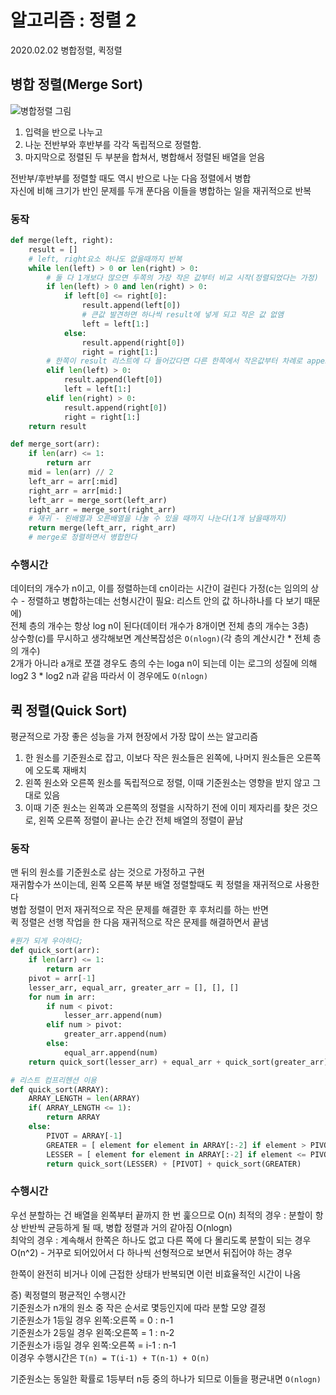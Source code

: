 # 알고리즘 : 정렬 2
2020.02.02
병합정렬, 퀵정렬

## 병합 정렬(Merge Sort)
![병합정렬 그림](https://i.imgur.com/ood27RZ.png)
1. 입력을 반으로 나누고 
2. 나눈 전반부와 후반부를 각각 독립적으로 정렬함. 
3. 마지막으로 정렬된 두 부분을 합쳐서, 병합해서 정렬된 배열을 얻음

전반부/후반부를 정렬할 때도 역시 반으로 나눈 다음 정렬에서 병합  
자신에 비해 크기가 반인 문제를 두개 푼다음 이들을 병합하는 일을 재귀적으로 반복  

### 동작

```python
def merge(left, right):
    result = []
    # left, right요소 하나도 없을때까지 반복
    while len(left) > 0 or len(right) > 0:
        # 둘 다 1개보다 많으면 두쪽의 가장 작은 값부터 비교 시작(정렬되었다는 가정)
        if len(left) > 0 and len(right) > 0:
            if left[0] <= right[0]:
                result.append(left[0])
                # 큰값 발견하면 하나씩 result에 넣게 되고 작은 값 없앰
                left = left[1:]
            else:
                result.append(right[0])
                right = right[1:]
        # 한쪽이 result 리스트에 다 들어갔다면 다른 한쪽에서 작은값부터 차례로 append
        elif len(left) > 0:
            result.append(left[0])
            left = left[1:]
        elif len(right) > 0:
            result.append(right[0])
            right = right[1:]
    return result

def merge_sort(arr):
    if len(arr) <= 1:
        return arr
    mid = len(arr) // 2
    left_arr = arr[:mid]
    right_arr = arr[mid:]
    left_arr = merge_sort(left_arr)
    right_arr = merge_sort(right_arr)
    # 재귀 - 왼배열과 오른배열을 나눌 수 있을 때까지 나눈다(1개 남을때까지)
    return merge(left_arr, right_arr)
    # merge로 정렬하면서 병합한다
```
### 수행시간
데이터의 개수가 n이고, 이를 정렬하는데 cn이라는 시간이 걸린다 가정(c는 임의의 상수 - 정렬하고 병합하는데는 선형시간이 필요: 리스트 안의 값 하나하나를 다 보기 때문에)  
전체 층의 개수는 항상 log n이 된다(데이터 개수가 8개이면 전체 층의 개수는 3층)  
상수항(c)를 무시하고 생각해보면 계산복잡성은 `O(nlogn)`(각 층의 계산시간 * 전체 층의 개수)  
2개가 아니라 a개로 쪼갤 경우도 층의 수는 loga n이 되는데 이는 로그의 성질에 의해 log2 3 * log2 n과 같음 따라서 이 경우에도 `O(nlogn)`

## 퀵 정렬(Quick Sort)
평균적으로 가장 좋은 성능을 가져 현장에서 가장 많이 쓰는 알고리즘  
1. 한 원소를 기준원소로 잡고, 이보다 작은 원소들은 왼쪽에, 나머지 원소들은 오른쪽에 오도록 재배치
2. 왼쪽 원소와 오른쪽 원소를 독립적으로 정렬, 이때 기준원소는 영향을 받지 않고 그대로 있음
3. 이때 기준 원소는 왼쪽과 오른쪽의 정렬을 시작하기 전에 이미 제자리를 찾은 것으로, 왼쪽 오른쪽 정렬이 끝나는 순간 전체 배열의 정렬이 끝남

### 동작
맨 뒤의 원소를 기준원소로 삼는 것으로 가정하고 구현  
재귀함수가 쓰이는데, 왼쪽 오른쪽 부분 배열 정렬할때도 퀵 정렬을 재귀적으로 사용한다  
병합 정렬이 먼저 재귀적으로 작은 문제를 해결한 후 후처리를 하는 반면  
퀵 정렬은 선행 작업을 한 다음 재귀적으로 작은 문제를 해결하면서 끝냄
```python
#뭔가 되게 우아하다;
def quick_sort(arr):
    if len(arr) <= 1:
        return arr
    pivot = arr[-1]
    lesser_arr, equal_arr, greater_arr = [], [], []
    for num in arr:
        if num < pivot:
            lesser_arr.append(num)
        elif num > pivot:
            greater_arr.append(num)
        else:
            equal_arr.append(num)
    return quick_sort(lesser_arr) + equal_arr + quick_sort(greater_arr)

# 리스트 컴프리헨션 이용
def quick_sort(ARRAY):
    ARRAY_LENGTH = len(ARRAY)
    if( ARRAY_LENGTH <= 1):
        return ARRAY
    else:
        PIVOT = ARRAY[-1]
        GREATER = [ element for element in ARRAY[:-2] if element > PIVOT ]
        LESSER = [ element for element in ARRAY[:-2] if element <= PIVOT ]
        return quick_sort(LESSER) + [PIVOT] + quick_sort(GREATER)
```

### 수행시간
우선 분할하는 건 배열을 왼쪽부터 끝까지 한 번 훑으므로 O(n)
최적의 경우 : 분할이 항상 반반씩 균등하게 될 때, 병합 정렬과 거의 같아짐 O(nlogn)  
최악의 경우 : 계속해서 한쪽은 하나도 없고 다른 쪽에 다 몰리도록 분할이 되는 경우 O(n^2) - 거꾸로 되어있어서 다 하나씩 선형적으로 보면서 뒤집어야 하는 경우  

한쪽이 완전히 비거나 이에 근접한 상태가 반복되면 이런 비효율적인 시간이 나옴  

증) 퀵정렬의 평균적인 수행시간  
기준원소가 n개의 원소 중 작은 순서로 몇등인지에 따라 분할 모양 결정  
기준원소가 1등일 경우 왼쪽:오른쪽 = 0 : n-1  
기준원소가 2등일 경우 왼쪽:오른쪽 = 1 : n-2  
기준원소가 i등일 경우 왼쪽:오른쪽 = i-1 : n-1  
이경우 수행시간은 `T(n) = T(i-1) + T(n-1) + O(n)`  

기준원소는 동일한 확률로 1등부터 n등 중의 하나가 되므로 이들을 평균내면 `O(nlogn)`